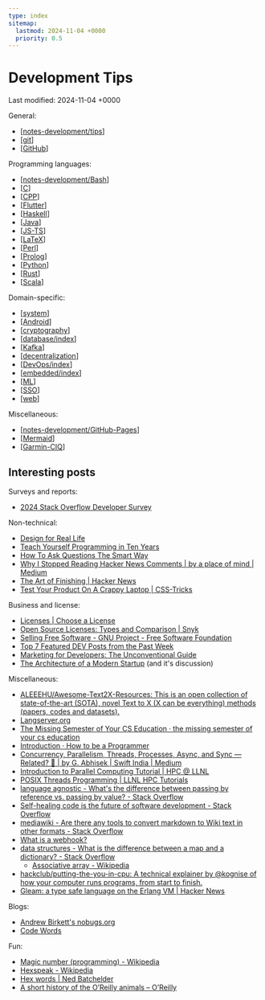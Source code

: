 ```yaml
---
type: index
sitemap:
  lastmod: 2024-11-04 +0000
  priority: 0.5
---
```


# Development Tips

Last modified: 2024-11-04 +0000

General:

- [[notes-development/tips]]
- [[git]]
- [[GitHub]]

Programming languages:

- [[notes-development/Bash]]
- [[C]]
- [[CPP]]
- [[Flutter]]
- [[Haskell]]
- [[Java]]
- [[JS-TS]]
- [[LaTeX]]
- [[Perl]]
- [[Prolog]]
- [[Python]]
- [[Rust]]
- [[Scala]]

Domain-specific:

- [[system]]
- [[Android]]
- [[cryptography]]
- [[database/index]]
- [[Kafka]]
- [[decentralization]]
- [[DevOps/index]]
- [[embedded/index]]
- [[ML]]
- [[SSO]]
- [[web]]

Miscellaneous:

- [[notes-development/GitHub-Pages]]
- [[Mermaid]]
- [[Garmin-CIQ]]

## Interesting posts

Surveys and reports:

- [2024 Stack Overflow Developer Survey](https://survey.stackoverflow.co/2024/)

Non-technical:

- [Design for Real Life](https://abookdeparts-dfrl.netlify.app/)
- [Teach Yourself Programming in Ten Years](https://www.norvig.com/21-days.html)
- [How To Ask Questions The Smart Way](http://catb.org/~esr/faqs/smart-questions.html)
- [Why I Stopped Reading Hacker News Comments \| by a place of mind \| Medium](https://medium.com/@aplaceofmind/i-stopped-reading-hacker-news-comments-because-of-this-928b7ae87385)
- [The Art of Finishing \| Hacker News](https://news.ycombinator.com/item?id=41428705)
- [Test Your Product On A Crappy Laptop \| CSS-Tricks](https://css-tricks.com/test-your-product-on-a-crappy-laptop/)

Business and license:

- [Licenses \| Choose a License](https://choosealicense.com/licenses/)
- [Open Source Licenses: Types and Comparison \| Snyk](https://snyk.io/learn/open-source-licenses/)
- [Selling Free Software - GNU Project - Free Software Foundation](https://www.gnu.org/philosophy/selling.en.html)
- [Top 7 Featured DEV Posts from the Past Week](https://dev.to/devteam/top-7-featured-dev-posts-from-the-past-week-33i3)
- [Marketing for Developers: The Unconventional Guide](https://dev.to/inovak/marketing-for-developers-the-unconventional-guide-3a1j)
- [The Architecture of a Modern Startup](https://betterprogramming.pub/architecture-of-modern-startup-abaec235c2eb) (and it's discussion)

Miscellaneous:

- [ALEEEHU/Awesome-Text2X-Resources: This is an open collection of state-of-the-art (SOTA), novel Text to X (X can be everything) methods (papers, codes and datasets).](https://github.com/ALEEEHU/Awesome-Text2X-Resources)
- [Langserver.org](https://langserver.org/)
- [The Missing Semester of Your CS Education · the missing semester of your cs education](https://missing.csail.mit.edu/)
- [Introduction · How to be a Programmer](https://braydie.gitbooks.io/how-to-be-a-programmer/content/zh/)
- [Concurrency, Parallelism, Threads, Processes, Async, and Sync — Related? 🤔 \| by G. Abhisek \| Swift India \| Medium](https://medium.com/swift-india/concurrency-parallelism-threads-processes-async-and-sync-related-39fd951bc61d)
- [Introduction to Parallel Computing Tutorial \| HPC @ LLNL](https://hpc.llnl.gov/documentation/tutorials/introduction-parallel-computing-tutorial)
- [POSIX Threads Programming \| LLNL HPC Tutorials](https://hpc-tutorials.llnl.gov/posix/)
- [language agnostic - What's the difference between passing by reference vs. passing by value? - Stack Overflow](https://stackoverflow.com/questions/373419/whats-the-difference-between-passing-by-reference-vs-passing-by-value)
- [Self-healing code is the future of software development - Stack Overflow](https://stackoverflow.blog/2023/12/28/self-healing-code-is-the-future-of-software-development/?cb=1)
- [mediawiki - Are there any tools to convert markdown to Wiki text in other formats - Stack Overflow](https://stackoverflow.com/questions/3554609/are-there-any-tools-to-convert-markdown-to-wiki-text-in-other-formats)
- [What is a webhook?](https://www.redhat.com/en/topics/automation/what-is-a-webhook)
- [data structures - What is the difference between a map and a dictionary? - Stack Overflow](https://stackoverflow.com/questions/2884068/what-is-the-difference-between-a-map-and-a-dictionary)
  - [Associative array - Wikipedia](https://en.wikipedia.org/wiki/Associative_array)
- [hackclub/putting-the-you-in-cpu: A technical explainer by @kognise of how your computer runs programs, from start to finish.](https://github.com/hackclub/putting-the-you-in-cpu)
- [Gleam: a type safe language on the Erlang VM \| Hacker News](https://news.ycombinator.com/item?id=38183454)

Blogs:

- [Andrew Birkett's nobugs.org](https://www.nobugs.org/)
- [Code Words](https://codewords.recurse.com/issues)

Fun:

- [Magic number (programming) - Wikipedia](https://en.wikipedia.org/wiki/Magic_number_(programming))
- [Hexspeak - Wikipedia](https://en.wikipedia.org/wiki/Hexspeak)
- [Hex words \| Ned Batchelder](https://nedbatchelder.com/text/hexwords.html)
- [A short history of the O’Reilly animals – O’Reilly](https://www.oreilly.com/content/a-short-history-of-the-oreilly-animals/)

[//begin]: # "Autogenerated link references for markdown compatibility"
[notes-development/tips]: tips.md "General Development Tips"
[git]: git.md "Git Usage"
[GitHub]: GitHub.md "GitHub Usage"
[notes-development/Bash]: Bash.md "Bash Scripting"
[C]: C.md "C"
[CPP]: CPP.md "C++"
[Flutter]: Flutter.md "Flutter"
[Haskell]: Haskell.md "Haskell"
[Java]: Java.md "Java"
[JS-TS]: JS-TS.md "JavaScript/TypeScript"
[LaTeX]: LaTeX.md "$\LaTeX$"
[Perl]: Perl.md "Perl"
[Prolog]: Prolog.md "Prolog"
[Python]: Python.md "Python"
[Rust]: Rust.md "Rust"
[Scala]: Scala.md "Scala"
[system]: system.md "System Design"
[Android]: Android.md "Android"
[cryptography]: cryptography.md "Cryptography"
[database/index]: database/index.md "Database"
[Kafka]: Kafka.md "Apache Kafka"
[decentralization]: decentralization.md "Decentralization Related"
[DevOps/index]: DevOps/index.md "DevOps"
[embedded/index]: embedded/index.md "Embedded Systems"
[ML]: ML.md "Machine Learning"
[SSO]: SSO.md "Single Sign-On"
[web]: web.md "Web Development"
[notes-development/GitHub-Pages]: GitHub-Pages.md "GitHub Pages"
[Mermaid]: Mermaid.md "Mermaid"
[Garmin-CIQ]: Garmin-CIQ.md "Garmin Connect IQ"
[//end]: # "Autogenerated link references"
